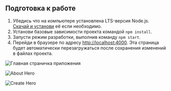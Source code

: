 ## Подготовка к работе


1. Убедись что на компьютере установлена LTS-версия Node.js.
   [Скачай и установи](https://nodejs.org/en/) её если необходимо.
2. Установи базовые зависимости проекта командой `npm install`.
3. Запусти режим разработки, выполнив команду `npm start`.
4. Перейди в браузере по адресу [http://localhost:4000](http://localhost:4000).
   Эта страница будет автоматически перезагружаться после сохранения изменений в
   файлах проекта.

![Главная страничка приложения](https://github.com/IrynaRybka/superhero-rest-api-frontend/raw/main/readmeImg/homePage.jgp)

![About Hero](https://github.com/IrynaRybka/superhero-rest-api-frontend/raw/main/readmeImg/heroDetail.jgp)

![Create Hero](https://github.com/IrynaRybka/superhero-rest-api-frontend/raw/main/readmeImg/createHero.jgp)
